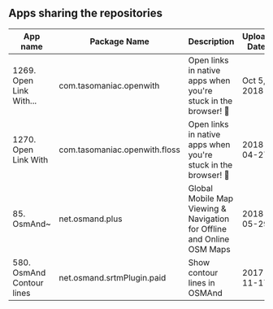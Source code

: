 ## Apps sharing the repositories

|App name| Package Name| Description | Upload Date | Source-code repo|
|---|---|---|---|---|
|1269. Open Link With...|com.tasomaniac.openwith|Open links in native apps when you're stuck in the browser! 🚀|Oct 5, 2018|https://github.com/tasomaniac/OpenLinkWith<a name="repo1"></a>|
|1270. Open Link With|com.tasomaniac.openwith.floss|Open links in native apps when you're stuck in the browser! 🚀|2018-04-27|https://github.com/tasomaniac/OpenLinkWith|
|85. OsmAnd~|net.osmand.plus|Global Mobile Map Viewing & Navigation for Offline and Online OSM Maps|2018-05-29|https://github.com/osmandapp/Osmand<a name="repo2"></a>|
|580. OsmAnd Contour lines|net.osmand.srtmPlugin.paid|Show contour lines in OSMAnd|2017-11-17|https://github.com/osmandapp/Osmand|


